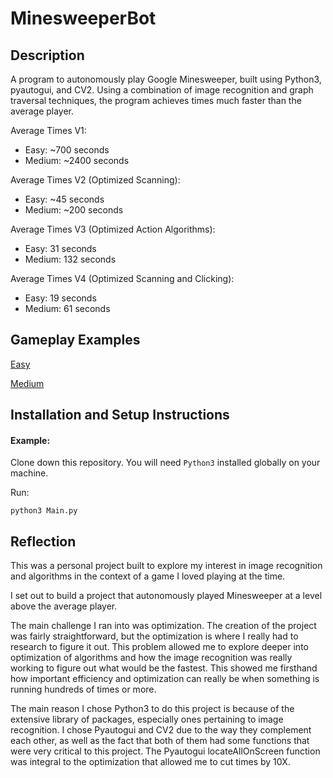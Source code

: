# MinesweeperBot

## Description
A program to autonomously play Google Minesweeper, built using Python3, pyautogui, and CV2. Using a combination of image recognition and graph traversal techniques, the program achieves times much faster than the average player.

Average Times V1:
- Easy: ~700 seconds
- Medium: ~2400 seconds

Average Times V2 (Optimized Scanning):
- Easy: ~45 seconds
- Medium: ~200 seconds

Average Times V3 (Optimized Action Algorithms):
- Easy: 31 seconds
- Medium: 132 seconds

Average Times V4 (Optimized Scanning and Clicking):
- Easy: 19 seconds
- Medium: 61 seconds

## Gameplay Examples

[Easy](https://youtu.be/NYJF3HAblmw)

[Medium](https://youtu.be/3CfEtC1Apzk)

## Installation and Setup Instructions

#### Example:

Clone down this repository. You will need `Python3` installed globally on your machine.

Run:

`python3 Main.py`

## Reflection

This was a personal project built to explore my interest in image recognition and algorithms in the context of a game I loved playing at the time.

I set out to build a project that autonomously played Minesweeper at a level above the average player.

The main challenge I ran into was optimization. The creation of the project was fairly straightforward, but the optimization is where I really had to research to figure it out. This problem allowed me to explore deeper into optimization of algorithms and how the image recognition was really working to figure out what would be the fastest. This showed me firsthand how important efficiency and optimization can really be when something is running hundreds of times or more.

The main reason I chose Python3 to do this project is because of the extensive library of packages, especially ones pertaining to image recognition. I chose Pyautogui and CV2 due to the way they complement each other, as well as the fact that both of them had some functions that were very critical to this project. The Pyautogui locateAllOnScreen function was integral to the optimization that allowed me to cut times by 10X.
